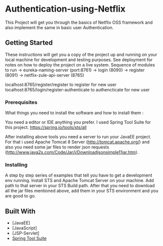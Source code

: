# Authentication-using-Netflix
This Project will get you through the basics of Netflix OSS framework and also implement the same in basic user Authentication.

## Getting Started

These instructions will get you a copy of the project up and running on your local machine for development and testing purposes. See deployment for notes on how to deploy the project on a live system.
Sequence of modules to run
-> eureka-naming-server (port:8761)
-> login (8090)
-> register (8091)
-> netflix-zule-api-server (8765)

localhost:8765/register/register to register for new user
localhost:8765/login/register-authenticate to authencticate for new user
### Prerequisites

What things you need to install the software and how to install them :

You need a editor or IDE anything you prefer. I used Spring Tool Suite for this project.
https://spring.io/tools/sts/all

After installing above tools you need a server to run your JavaEE project. For that i used Apache Tomcat 8 Server (http://tomcat.apache.org/) and also you need some jar files to render json requests (http://www.java2s.com/Code/Jar/j/Downloadjsonsimple11jar.htm).

### Installing

A step by step series of examples that tell you have to get a development env running.
Install STS and Apache Tomcat Server on your machine. Add path to that server in your STS Build path. After that you need to download all the jar files mentioned above, add them in your STS environment and you are good to go.

## Built With

* [JavaEE]
* [JavaScript]
* [JSP-Servlet]
* [Spring Tool Suite](https://spring.io/tools/sts/all)
